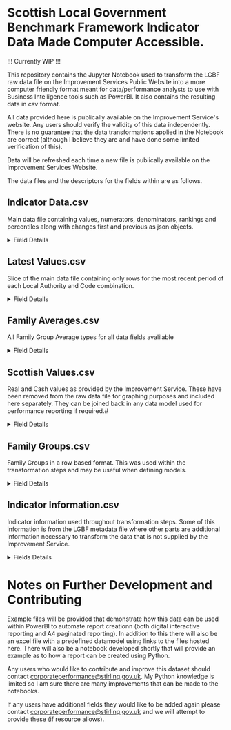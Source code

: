 # Scottish Local Government Benchmark Framework Indicator Data Made Computer Accessible.

!!! Currently WIP !!!

This repository contains the Jupyter Notebook used to transform the LGBF raw data file on the Improvement Services Public Website into a more computer friendly format meant for data/performance analysts to use with Business Intelligence tools such as PowerBI. It also contains the resulting data in csv format. 

All data provided here is publically available on the Improvement Service's website. Any users should verify the validity of this data independently. There is no guarantee that the data transformations applied in the Notebook are correct (although I believe they are and have done some limited verification of this).

Data will be refreshed each time a new file is publically available on the Improvement Services Website.

The data files and the descriptors for the fields within are as follows.

## Indicator Data.csv
Main data file containing values, numerators, denominators, rankings and percentiles along with changes first and previous as json objects.

<details><summary>Field Details</summary>
    
- Key_CodePeriod
    >Concatenated Code and Period to create relationships to Scottish Averages and Scottish Values.
- Key_CodePeriodFamilyGroup
    >Concatenated Code, Period and Family Group to create a relationship to Family Averages.
- GSS Code
- Local_Authority
- Code 
    >Corrected to be A-Z sortable.
- Period
- Real_Value
- Real_Numerator
- Real_Denominator
- Cash_Value
- Cash_Numerator
- Cash_Denominator
- ScotRank
    >Scottish Ranking for each Local Authority within code and Period group based on the aim outlined in Indicator Information.csv. Goldilocks indicators are calculated as rank based on distance from mid point.
- ScotPct
    >Scottish Percentile calculated using the same methodology above.
- FamilyRank
    >Family Group Ranking for each Local Authority within code, Period and family group group based on the aim outlined in Indicator Information.csv. Goldilocks indicators are calculated as rank based on distance from mid point.
- FamilyPct
    >Family Group Percentile calculated using the same methodology above.
- Previous
    >Json object containing the previous rows value fields only; including ranks and percentiles (the first row of each local authority and code combination will be blank). Can be expanded by transforming the column type to Json within PowerQuery or PowerBI.
- First
    >Json object containing the first rows value fields only; including ranks and percentiles (the first row of each local authority and code combination will be blank). Can be expanded by transforming the column type to Json within PowerQuery or PowerBI.
- Changes
    >Json object containing changes from first and previous values as outlined below:
    - ScotRank_ChangeSincePrevious
    - ScotPct_ChangeSincePrevious
    - FamilyRank_ChangeSincePrevious
    - FamilyPct_ChangeSincePrevious
    - ScotRank_ChangeSinceFirst
    - ScotPct_ChangeSinceFirst
    - FamilyRank_ChangeSinceFirst
    - FamilyPct_ChangeSinceFirst
    - Real_Value_ChangeSincePrevious
    - Real_Numerator_ChangeSincePrevious
    - Real_Denominator_ChangeSincePrevious
    - Cash_Value_ChangeSincePrevious
    - Cash_Numerator_ChangeSincePrevious
    - Cash_Denominator_ChangeSincePrevious
    - Real_Value_ChangeSinceFirst
    - Real_Numerator_ChangeSinceFirst
    - Real_Denominator_ChangeSinceFirst
    - Cash_Value_ChangeSinceFirst
    - Cash_Numerator_ChangeSinceFirst
    - Cash_Denominator_ChangeSinceFirst
    - PercentChange_AimAdjusted_SincePrevious
        >An aim adjusted percentage change between two indicator values. There are two niche cases here. One where previous and current values are both 0 resulting in 0% in all cases. Another where only the previous value is 0 resulting in None being returned as it is not possible to calculate % change from 0. Having looked at the dataset this has only occured 3 times and only affects Orkney and Eilean Siar for CHN20b. Further to this changes in percentage indicators are calculated using 100 as a denominator rather than previous. This is to avodi situations where very small percentages return 1000% or more change (which for our purposes seemed unreasonable to report). Goldilocks indicators are handled by calculating distance from midpoint for current and previous and using these to calculate the percentage.
    - PercentChange_AimAdjusted_SinceFirst
        > An aim adjusted percentage change between two indicator values. There are two niche cases here. One where first and current values are both 0 resulting in 0% in all cases. Another where only the previous value is 0 resulting in None being returned as it is not possible to calculate % change from 0. Having looked at the dataset this has only occured 3 times and only affects Orkney and Eilean Siar for CHN20b. Further to this changes in percentage indicators are calculated using 100 as a denominator rather than previous. This is to avodi situations where very small percentages return 1000% or more change (which for our purposes seemed unreasonable to report). Goldilocks indicators are handled by calculating distance from midpoint for first and current and using these to calculate the percentage.
</details>

## Latest Values.csv
Slice of the main data file containing only rows for the most recent period of each Local Authority and Code combination.

<details><summary>Field Details</summary>
    
- Key_CodePeriod
    >Concatenated Code and Period to create relationships to Scottish Averages and Scottish Values.
- Key_CodePeriodFamilyGroup
    >Concatenated Code, Period and Family Group to create a relationship to Family Averages.
- GSS Code
- Local_Authority
- Code 
    >Corrected to be A-Z sortable.
- Period
- Real_Value
- Real_Numerator
- Real_Denominator
- Cash_Value
- Cash_Numerator
- Cash_Denominator
- ScotRank
    >Scottish Ranking for each Local Authority within code and Period group based on the aim outlined in Indicator Information.csv. Goldilocks indicators are calculated as rank based on distance from mid point.
- ScotPct
    >Scottish Percentile calculated using the same methodology above.
- FamilyRank
    >Family Group Ranking for each Local Authority within code, Period and family group group based on the aim outlined in Indicator Information.csv. Goldilocks indicators are calculated as rank based on distance from mid point.
- FamilyPct
    >Family Group Percentile calculated using the same methodology above.
- Previous
    >Json object containing the previous rows value fields only; including ranks and percentiles (the first row of each local authority and code combination will be blank). Can be expanded by transforming the column type to Json within PowerQuery or PowerBI.
- First
    >Json object containing the first rows value fields only; including ranks and percentiles (the first row of each local authority and code combination will be blank). Can be expanded by transforming the column type to Json within PowerQuery or PowerBI.
- Changes
    >Json object containing changes from first and previous values as outlined below:
    - ScotRank_ChangeSincePrevious
    - ScotPct_ChangeSincePrevious
    - FamilyRank_ChangeSincePrevious
    - FamilyPct_ChangeSincePrevious
    - ScotRank_ChangeSinceFirst
    - ScotPct_ChangeSinceFirst
    - FamilyRank_ChangeSinceFirst
    - FamilyPct_ChangeSinceFirst
    - Real_Value_ChangeSincePrevious
    - Real_Numerator_ChangeSincePrevious
    - Real_Denominator_ChangeSincePrevious
    - Cash_Value_ChangeSincePrevious
    - Cash_Numerator_ChangeSincePrevious
    - Cash_Denominator_ChangeSincePrevious
    - Real_Value_ChangeSinceFirst
    - Real_Numerator_ChangeSinceFirst
    - Real_Denominator_ChangeSinceFirst
    - Cash_Value_ChangeSinceFirst
    - Cash_Numerator_ChangeSinceFirst
    - Cash_Denominator_ChangeSinceFirst
    - PercentChange_AimAdjusted_SincePrevious
        >An aim adjusted percentage change between two indicator values. There are two niche cases here. One where previous and current values are both 0 resulting in 0% in all cases. Another where only the previous value is 0 resulting in None being returned as it is not possible to calculate % change from 0. Having looked at the dataset this has only occured 3 times and only affects Orkney and Eilean Siar for CHN20b. Further to this changes in percentage indicators are calculated using 100 as a denominator rather than previous. This is to avodi situations where very small percentages return 1000% or more change (which for our purposes seemed unreasonable to report). Goldilocks indicators are handled by calculating distance from midpoint for current and previous and using these to calculate the percentage.
    - PercentChange_AimAdjusted_SinceFirst
        > An aim adjusted percentage change between two indicator values. There are two niche cases here. One where first and current values are both 0 resulting in 0% in all cases. Another where only the previous value is 0 resulting in None being returned as it is not possible to calculate % change from 0. Having looked at the dataset this has only occured 3 times and only affects Orkney and Eilean Siar for CHN20b. Further to this changes in percentage indicators are calculated using 100 as a denominator rather than previous. This is to avodi situations where very small percentages return 1000% or more change (which for our purposes seemed unreasonable to report). Goldilocks indicators are handled by calculating distance from midpoint for first and current and using these to calculate the percentage.
</details>

## Family Averages.csv
All Family Group Average types for all data fields avalilable

<details><summary>Field Details</summary>
    
- Code
    > Corrected to be A-Z sortable.
- Period
- Family_Group
- FamilyAv_LA_Real
    > Average of Local Authority real values within each Family Group, Code and Period combination
- FamilyAv_LA_Num_Real
    > Average of Local Authority real numerator values within each Family Group, Code and Period combination
- FamilyAv_LA_Den_Real
    > Average of Local Authority real denominator values within each Family Group, Code and Period combination
- FamilyAv_NumDen_Real
    > Average created by summing the real numerator values and denominator values for each Family Group, Code and Period combination and dividing them together appropriately.
- FamilyAv_LA_Cash
    > Average of Local Authority cash values within each Family Group, Code and Period combination
- FamilyAv_LA_Num_Cash
    > Average of Local Authority cash numerator values within each Family Group, Code and Period combination
- FamilyAv_LA_Den_Cash
    > Average of Local Authority cash denominator values within each Family Group, Code and Period combination
- FamilyAv_NumDen_Cash
    > Average created by summing the cash numerator values and denominator values for each Family Group, Code and Period combination and dividing them together appropriately.
- Key_CodePeriodFamily_Group
    > Concatenated Code, Period and Family Group to create a relationship to Indicator Data.

# Scottish Averages.csv
All Family Group Average types for all data fields avalilable

Fields :
- Code
    > Corrected to be A-Z sortable.
- Period
- ScotAv_LA_Real
    > Average of Local Authority real values within each Code and Period combination
- ScotAv_LA_Num_Real
    > Average of Local Authority real numerator values within each Code and Period combination
- ScotAv_LA_Den_Real
    > Average of Local Authority real denominator values within each Code and Period combination
- ScotAv_NumDen_Real
    > Average created by summing the real numerator values and denominator values for each Code and Period combination and dividing them together appropriately.
- ScotAv_LA_Cash
    > Average of Local Authority cash values within each Code and Period combination
- ScotAv_LA_Num_Cash
    > Average of Local Authority cash numerator values within each Code and Period combination
- ScotAv_LA_Den_Cash
    > Average of Local Authority cash denominator values within each Code and Period combination
- ScotAv_NumDen_Cash
    > Average created by summing the cash numerator values and denominator values for each Code and Period combination and dividing them together appropriately.
- Key_CodePeriod
    > Concatenated Code and Period to create a relationship to Indicator Data.
</details>

## Scottish Values.csv
Real and Cash values as provided by the Improvement Service. These have been removed from the raw data file for graphing purposes and included here separately. They can be joined back in any data model used for performance reporting if required.#

<details><summary>Field Details</summary>
    
- Key_CodePeriod
    > Concatenated Code and Period to create a relationship to Indicator Data.
- Code
    > Corrected to be A-Z sortable.
- Period
- IS_Scot_Real_Value
- IS_Scot_Cash_Value
</details>

## Family Groups.csv
Family Groups in a row based format. This was used within the transformation steps and may be useful when defining models.

<details><summary>Field Details</summary>

- Local_Authority
- Type
    > Type of grouping. Either "Environmental, Culture & Leisure, Economic Development, Corporate and Property indicators" or "Children, Social Work and Housing indicators"
- Family_Group
    > Family Group Number
</details>

## Indicator Information.csv
Indicator information used throughout transformation steps. Some of this information is from the LGBF metadata file where other parts are additional information necessary to transform the data that is not supplied by the Improvement Service.

<details><summary>Fields Details</summary>

- Title
    > Indicator title copied from the metadata file
- Code
    > Original code as provided in the raw data file
- Code_Sortable
    > A-Z sortable version of the code e.g original : Env4a, sortable : Env 04a
- ReportingPeriod
    > Period data is reported over e.g Annual, 3 Yearly Aggregate etc.
- MeasureType
    > Measure type e.g Percentage, Rate per 100 etc.
- NumberFormat
    > Number format for use to create a user friendly text string that represents the number. e.g value : 1.23, value with number format applied : 1.23 Weeks
- YMin
    > For graphing purposes the minimum value shown on the y axis
- YMax
    > For graphing purposes the maximum value shown on the y axis
- ISCategory
    > Category as supplied by the improvement service
- Committee
    > Stirling Council's reportable committee. Change these values as appropriate for your own council
- FamilyGrouping
    > Family group type for the indicator.
- StirlingService
    > Stirling Council's reportable service structure (semicolon delimited)
- Ranking_Type
    > Either Ascending (aim to minimise), Descending (aim to maximise) or Goldilocks (aim closest to defined mid-point)
- NumberFormat_NoText
    > Number format that can be used to round the value appropriately without adding string elements
- Source
    > Text Field containing the information from the LGBF metadata for the source of the data.
- Numerator_Correct
    > Correct numerator title (some titles were incorrect within the headings in the raw data table at the time of writing)
- Denominator_Correct
    > Correct denominator title (some titles were incorrect within the headings in the raw data table at the time of writing)
- Numerator_Match
    > Numerator title that matches the title used in the raw data file (some titles were incorrect within the headings in the raw data table at the time of writing)
- Denominator_Match
    > Denominator title that matches the title used in the raw data file (some titles were incorrect within the headings in the raw data table at the time of writing)
- Numerator_Multipier
    > Multiplier required to convert back numerator values that have been truncated into £000 or similar. These truncations do not provide valid data to create averages.
- Denominator_Multiplier
    > Multiplier required to conver back denominator values that have been truncated into £000 or similar. These truncations do not provide valid data to create averages.
- Ranking_GoldilocksMidpoint
    > Mid point for any goldilocks ranking or percentile calculations (if applicable)
</details>

# Notes on Further Development and Contributing
Example files will be provided that demonstrate how this data can be used within PowerBI to automate report creationn (both digital interactive reporting and A4 paginated reporting). In addition to this there will also be an excel file with a predefined datamodel using links to the files hosted here. There will also be a notebook developed shortly that will provide an example as to how a report can be created using Python.

Any users who would like to contribute and improve this dataset should contact corporateperformance@stirling.gov.uk. My Python knowledge is limited so I am sure there are many improvements that can be made to the notebooks.

If any users have additional fields they would like to be added again please contact corporateperformance@stirling.gov.uk and we will attempt to provide these (if resource allows).
